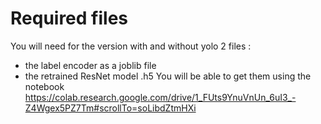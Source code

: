 # Required files
You will need for the version with and without yolo 2 files :
- the label encoder as a joblib file
- the retrained ResNet model .h5
You will be able to get them using the notebook https://colab.research.google.com/drive/1_FUts9YnuVnUn_6uI3_-Z4Wgex5PZ7Tm#scrollTo=soLibdZtmHXi
